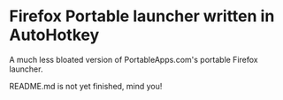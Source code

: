 # Firefox Portable launcher written in AutoHotkey
A much less bloated version of PortableApps.com's portable Firefox launcher.

README.md is not yet finished, mind you!
